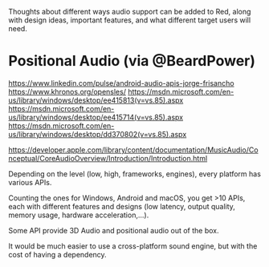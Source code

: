 Thoughts about different ways audio support can be added to Red, along with design ideas, important features, and what different target users will need.

# Positional Audio (via @BeardPower)

https://www.linkedin.com/pulse/android-audio-apis-jorge-frisancho
https://www.khronos.org/opensles/
https://msdn.microsoft.com/en-us/library/windows/desktop/ee415813(v=vs.85).aspx
https://msdn.microsoft.com/en-us/library/windows/desktop/ee415714(v=vs.85).aspx
https://msdn.microsoft.com/en-us/library/windows/desktop/dd370802(v=vs.85).aspx

https://developer.apple.com/library/content/documentation/MusicAudio/Conceptual/CoreAudioOverview/Introduction/Introduction.html

Depending on the level (low, high, frameworks, engines), every platform has various APIs.

Counting the ones for Windows, Android and macOS, you get >10 APIs, each with different features and designs (low latency, output quality, memory usage, hardware acceleration,...).

Some API provide 3D Audio and positional audio out of the box.

It would be much easier to use a cross-platform sound engine, but with the cost of having a dependency.

